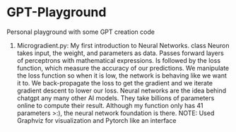 # GPT-Playground
Personal playground with some GPT creation code

1. Microgradient.py: My first introduction to Neural Networks. class Neuron takes input, the weight, and 
parameters as data. Passes forward layers of perceptrons with mathematical expressions. Is followed
by the loss function, which measure the accuracy of our predictions. We manipulate the loss function
so when it is low, the network is behaving like we want it to. We back-propagate the loss to get the
gradient and we iterate gradient descent to lower our loss. Neural networks are the idea behind chatgpt any many other AI models. They take billions of parameters
online to compute their result. Although my function only has 41 parameters >:), the neural network
foundation is there.    NOTE: Used Graphviz for visualization and Pytorch like an interface
